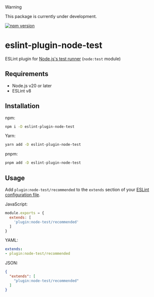> [!WARNING]
> This package is currently under development.

[![npm version](https://badge.fury.io/js/eslint-plugin-node-test.svg)](https://badge.fury.io/js/eslint-plugin-node-test)

# eslint-plugin-node-test

ESLint plugin for [Node.js's test runner](https://nodejs.org/api/test.html) (`node:test` module)

## Requirements

- Node.js v20 or later
- ESLint v8

## Installation

npm:

```sh
npm i -D eslint-plugin-node-test
```

Yarn:

```sh
yarn add -D eslint-plugin-node-test
```

pnpm:

```sh
pnpm add -D eslint-plugin-node-test	
```

## Usage

Add `plugin:node-test/recommended` to the `extends` section of your [ESLint configuration file](https://eslint.org/docs/latest/use/configure/configuration-files-deprecated).

JavaScript:

```javascript
module.exports = {
  extends: [
    'plugin:node-test/recommended'
  ]
}
```

YAML:

```yaml
extends: 
- plugin:node-test/recommended
```

JSON:

```json
{
  "extends": [
    "plugin:node-test/recommended"
  ]
}
```

